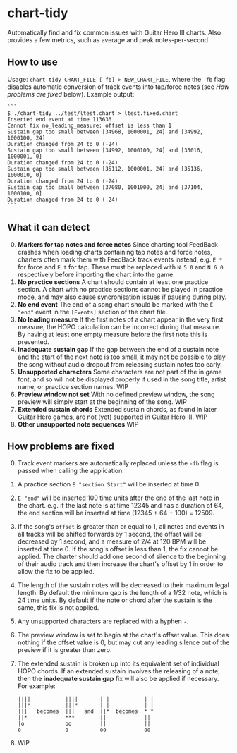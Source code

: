 # chart-tidy

Automatically find and fix common issues with Guitar Hero III charts. Also provides a few metrics, such as average and peak notes-per-second.

## How to use

Usage: `chart-tidy CHART_FILE [-fb] > NEW_CHART_FILE`, where the `-fb` flag disables automatic conversion of track events into tap/force notes (see *How problems are fixed* below). Example output:

	```
	$ ./chart-tidy ../test/ltest.chart > ltest.fixed.chart
	Inserted end event at time 113636
	Cannot fix no_leading_measure: offset is less than 1
	Sustain gap too small between [34968, 1000001, 24] and [34992, 1000100, 24]
	Duration changed from 24 to 0 (-24)
	Sustain gap too small between [34992, 1000100, 24] and [35016, 1000001, 0]
	Duration changed from 24 to 0 (-24)
	Sustain gap too small between [35112, 1000001, 24] and [35136, 1000010, 0]
	Duration changed from 24 to 0 (-24)
	Sustain gap too small between [37080, 1001000, 24] and [37104, 1000100, 0]
	Duration changed from 24 to 0 (-24)
	```

## What it can detect

0. **Markers for tap notes and force notes** Since charting tool FeedBack crashes when loading charts containing tap notes and force notes, charters often mark them with FeedBack track events instead, e.g. `E *` for force and `E t` for tap. These must be replaced with `N 5 0` and `N 6 0` respectively before importing the chart into the game.
1. **No practice sections** A chart should contain at least one practice section. A chart with no practice sections cannot be played in practice mode, and may also cause syncronisation issues if pausing during play.
2. **No end event** The end of a song chart should be marked with the `E "end"` event in the `[Events]` section of the chart file.
3. **No leading measure** If the first notes of a chart appear in the very first measure, the HOPO calculation can be incorrect during that measure. By having at least one empty measure before the first note this is prevented.
4. **Inadequate sustain gap** If the gap between the end of a sustain note and the start of the next note is too small, it may not be possible to play the song without audio dropout from releasing sustain notes too early.
5. **Unsupported characters** Some characters are not part of the in game font, and so will not be displayed properly if used in the song title, artist name, or practice section names. WIP
6. **Preview window not set** With no defined preview window, the song preview will simply start at the beginning of the song. WIP
7. **Extended sustain chords** Extended sustain chords, as found in later Guitar Hero games, are not (yet) supported in Guitar Hero III. WIP
8. **Other unsupported note sequences** WIP

## How problems are fixed

0. Track event markers are automatically replaced unless the `-fb` flag is passed when calling the application.

1. A practice section `E "section Start"` will be inserted at time 0.

2. `E "end"` will be inserted 100 time units after the end of the last note in the chart. e.g. if the last note is at time 12345 and has a duration of 64, the end section will be inserted at time (12345 + 64 + 100) = 12509.

3. If the song's `offset` is greater than or equal to 1, all notes and events in all tracks will be shifted forwards by 1 second, the offset will be decreased by 1 second, and a measure of 2/4 at 120 BPM will be inserted at time 0. If the song's offset is less than 1, the fix cannot be applied. The charter should add one second of silence to the beginning of their audio track and then increase the chart's offset by 1 in order to allow the fix to be applied.

4. The length of the sustain notes will be decreased to their maximum legal length. By default the minimum gap is the length of a 1/32 note, which is 24 time units. By default if the note or chord after the sustain is the same, this fix is not applied.

5. Any unsupported characters are replaced with a hyphen `-`.

6. The preview window is set to begin at the chart's offset value. This does nothing if the offset value is 0, but may cut any leading silence out of the preview if it is greater than zero.

7. The extended sustain is broken up into its equivalent set of individual HOPO chords. If an extended sustain involves the releasing of a note, then the **inadequate sustain gap** fix will also be applied if necessary. For example:

	```
	||||           ||||       | |           | |
	|||*           |||*       | |           | |
	|||   becomes  |||   and  ||*  becomes  * *
	||*            ***        ||            ||
	|o             oo         ||            ||
	o              o          oo            oo
	```

8. WIP

